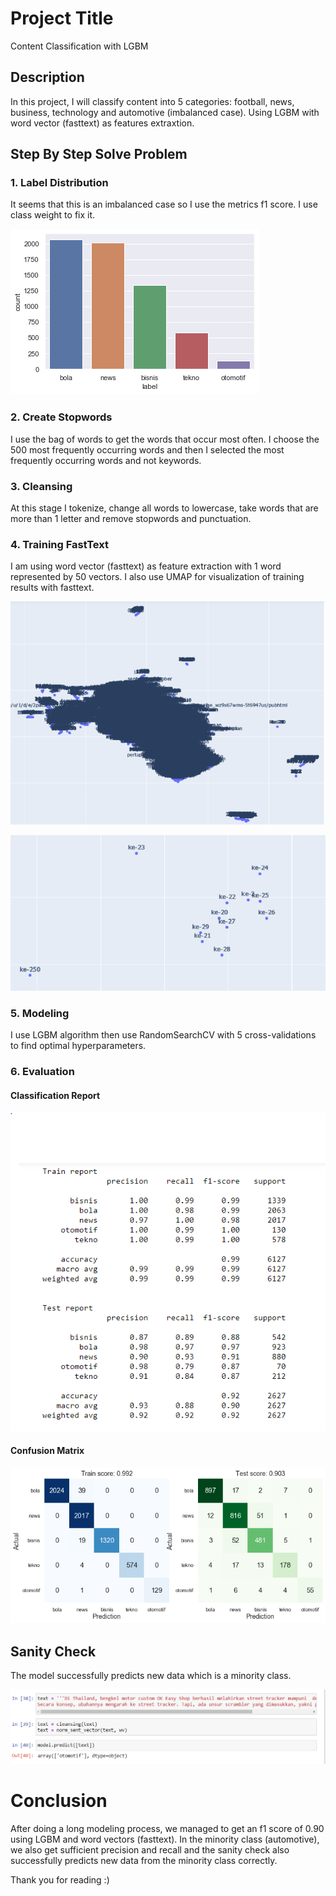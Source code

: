 # Project Title

Content Classification with LGBM

## Description

In this project, I will classify content into 5 categories: football, news, business, technology and automotive (imbalanced case). Using LGBM with word vector (fasttext) as features extraxtion.

## Step By Step Solve Problem 
### 1. Label Distribution 
It seems that this is an imbalanced case so I use the metrics f1 score. I use class weight to fix it. 

![label](https://github.com/AfrizalSeptiansyah/Content-Classification-LGBM/blob/main/asset/label.png?raw=true)

### 2. Create Stopwords 
I use the bag of words to get the words that occur most often. I choose the 500 most frequently occurring words and then I selected the most frequently occurring words and not keywords.

### 3. Cleansing  
At this stage I tokenize, change all words to lowercase, take words that are more than 1 letter and remove stopwords and punctuation. 

### 4. Training FastText 

I am using word vector (fasttext) as feature extraction with 1 word represented by 50 vectors. I also use UMAP for visualization of training results with fasttext.

![umap_1](https://github.com/AfrizalSeptiansyah/Content-Classification-LGBM/blob/main/asset/umap_1.PNG?raw=true)

![umap_2](https://github.com/AfrizalSeptiansyah/Content-Classification-LGBM/blob/main/asset/umap_2.PNG?raw=true)


### 5. Modeling 

I use LGBM algorithm then use RandomSearchCV with 5 cross-validations to find optimal hyperparameters.


### 6. Evaluation 

#### Classification Report
![classification_report](https://github.com/AfrizalSeptiansyah/Content-Classification-LGBM/blob/main/asset/classification_report.PNG?raw=true)

#### Confusion Matrix 
![confusion_matrix](https://github.com/AfrizalSeptiansyah/Content-Classification-LGBM/blob/main/asset/confusion_matrix_lgbm.png?raw=true)


## Sanity Check 

The model successfully predicts new data which is a minority class.

![sanity_check](https://github.com/AfrizalSeptiansyah/Content-Classification-LGBM/blob/main/asset/sanity_check_lgbm.PNG?raw=true)


# Conclusion 
After doing a long modeling process, we managed to get an f1 score of 0.90 using LGBM and word vectors (fasttext). In the minority class (automotive), we also get sufficient precision and recall and the sanity check also successfully predicts new data from the minority class correctly.

Thank you for reading :)
